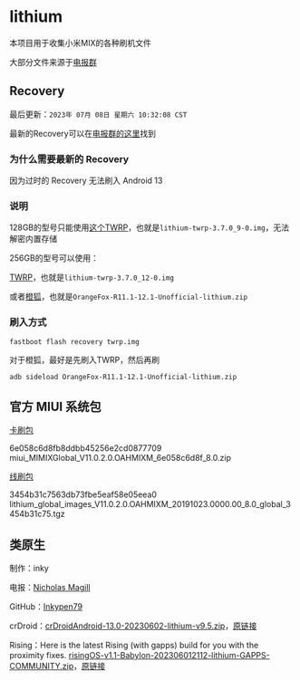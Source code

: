 # lithium

本项目用于收集小米MIX的各种刷机文件

大部分文件来源于[电报群](https://t.me/xdamimix/)<br>

## Recovery

最后更新：```2023年 07月 08日 星期六 10:32:08 CST```

最新的Recovery可以在[电报群的这里](https://t.me/xdamimix/75787)找到

### 为什么需要最新的 Recovery

因为过时的 Recovery 无法刷入 Android 13

### 说明

128GB的型号只能使用[这个TWRP](https://drive.google.com/file/d/1WiXoB5bmM6Yj-dfque7tMVlDJVmrA1SY/view?usp=sharing)，也就是```lithium-twrp-3.7.0_9-0.img```，无法解密内置存储

256GB的型号可以使用：

[TWRP](https://drive.google.com/file/d/1SNKmnLlpDaIwFH2yPr9MH7-mhEwdpEph/view?usp=sharing)，也就是```lithium-twrp-3.7.0_12-0.img```

或者[橙狐](https://drive.google.com/file/d/1iAMBOgxZoAAGXPaZKyvikKEpi4JCtgx5/view?usp=sharing)，也就是```OrangeFox-R11.1-12.1-Unofficial-lithium.zip```

### 刷入方式

```
fastboot flash recovery twrp.img
```

对于橙狐，最好是先刷入TWRP，然后再刷

```
adb sideload OrangeFox-R11.1-12.1-Unofficial-lithium.zip
```

## 官方 MIUI 系统包

[卡刷包](https://drive.google.com/file/d/1iAMBOgxZoAAGXPaZKyvikKEpi4JCtgx5/view?usp=sharing)<br>

6e058c6d8fb8ddbb45256e2cd0877709  miui_MIMIXGlobal_V11.0.2.0.OAHMIXM_6e058c6d8f_8.0.zip

[线刷包](https://bigota.d.miui.com/V11.0.2.0.OAHMIXM/lithium_global_images_V11.0.2.0.OAHMIXM_20191023.0000.00_8.0_global_3454b31c75.tgz)

3454b31c7563db73fbe5eaf58e05eea0  lithium_global_images_V11.0.2.0.OAHMIXM_20191023.0000.00_8.0_global_3454b31c75.tgz

## 类原生

制作：inky

电报：[Nicholas Magill](https://t.me/Inkypen)

GitHub：[Inkypen79](https://github.com/Inkypen79)

crDroid：[crDroidAndroid-13.0-20230602-lithium-v9.5.zip](https://drive.google.com/file/d/1wTpOsuvA2wd1YBvUDJ1QceknDcJxgiTC/view?usp=sharing)，[原链接](https://t.me/xdamimix/76041)

Rising：Here is the latest Rising (with gapps) build for you with the proximity fixes.
[risingOS-v1.1-Babylon-202306012112-lithium-GAPPS-COMMUNITY.zip](https://drive.google.com/file/d/1WyvvL3GjSkXiCMIvaRrt5HQEYZvrOUmL/view?usp=sharing)，[原链接](https://t.me/xdamimix/76003)


